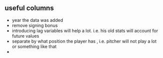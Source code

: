 

## useful columns

* year the data was added
* remove signing bonus
* introducing lag variables will help a lot. i.e. his old stats will account for future values 
* separate by what position the player has , i.e. pitcher will not play a lot or something like that 
* 
